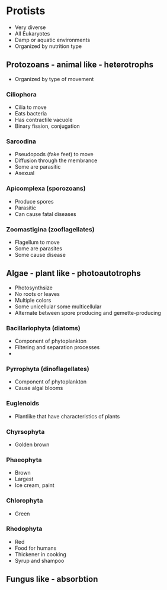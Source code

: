 # Protists
- Very diverse
- All Eukaryotes
- Damp or aquatic environments
- Organized by nutrition type

## Protozoans - animal like - heterotrophs

- Organized by type of movement

### Ciliophora
- Cilia to move
- Eats bacteria
- Has contractile vacuole
- Binary fission, conjugation

### Sarcodina
- Pseudopods (fake feet) to move
- Diffusion through the membrance
- Some are parasitic
- Asexual

### Apicomplexa (sporozoans)
- Produce spores
- Parasitic
- Can cause fatal diseases

### Zoomastigina (zooflagellates)
- Flagellum to move
- Some are parasites
- Some cause disease

## Algae - plant like - photoautotrophs
- Photosynthsize
- No roots or leaves
- Multiple colors
- Some unicellular some multicellular
- Alternate between spore producing and gemette-producing

### Bacillariophyta (diatoms)
- Component of phytoplankton
- Filtering and separation processes
- 

### Pyrrophyta (dinoflagellates)
- Component of phytoplankton
- Cause algal blooms

### Euglenoids
- Plantlike that have characteristics of plants

### Chyrsophyta
- Golden brown

### Phaeophyta
- Brown
- Largest
- Ice cream, paint

### Chlorophyta
- Green

### Rhodophyta
- Red
- Food for humans
- Thickener in cooking
- Syrup and shampoo

## Fungus like - absorbtion